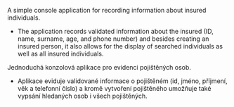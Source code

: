 A simple console application for recording information about insured individuals.

- The application records validated information about the insured (ID, name, surname, age, and phone number) 
  and besides creating an insured person, it also allows for the display of searched individuals as well as
  all insured individuals.


Jednoduchá konzolová aplikace pro evidenci pojištěných osob.

- Aplikace eviduje validované informace o pojištěném (id, jméno, příjmení, věk a telefonní číslo) a 
  kromě vytvoření pojištěného umožňuje také vypsání hledaných osob i všech pojištěných.
